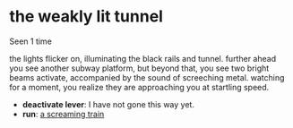 # the weakly lit tunnel

Seen 1 time

the lights flicker on, illuminating the black rails and tunnel. further ahead you see another subway platform, but beyond that, you see two bright beams activate, accompanied by the sound of screeching metal. watching for a moment, you realize they are approaching you at startling speed.

- **deactivate lever**: I have not gone this way yet.
- **run**: [a screaming train](a-screaming-train-h502k5.md)

